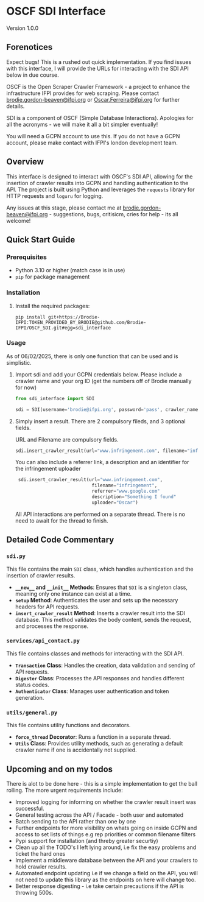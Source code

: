 # OSCF SDI Interface
Version 1.0.0

## Forenotices

Expect bugs! This is a rushed out quick implementation. If you find issues with this interface, I will provide the URLs for interacting with the SDI API below in due course. 

OSCF is the Open Scraper Crawler Framework - a project to enhance the infrastructure IFPI provides for web scraping. Please contact brodie.gordon-beaven@ifpi.org or Oscar.Ferreira@ifpi.org for further details. 

SDI is a component of OSCF (Simple Database Interactions). Apologies for all the acronyms - we will make it all a bit simpler eventually! 

You will need a GCPN account to use this. If you do not have a GCPN account, please make contact with IFPI's london development team. 

## Overview

This interface is designed to interact with OSCF's SDI API, allowing for the insertion of crawler results into GCPN and handling authentication to the API. The project is built using Python and leverages the `requests` library for HTTP requests and `loguru` for logging.

Any issues at this stage, please contact me at brodie.gordon-beaven@ifpi.org - suggestions, bugs, critisicm, cries for help - its all welcome!

## Quick Start Guide

### Prerequisites

- Python 3.10 or higher (match case is in use)
- `pip` for package management

### Installation

1. Install the required packages:

    ```
    pip install git+https://Brodie-IFPI:TOKEN_PROVIDED_BY_BRODIE@github.com/Brodie-IFPI/OSCF_SDI.git#egg=sdi_interface
    ```

### Usage

As of 06/02/2025, there is only one function that can be used and is simplistic.

1. Import sdi and add your GCPN credentials below. Please include a crawler name and your org ID (get the numbers off of Brodie manually for now) 

    ```python
    from sdi_interface import SDI

    sdi = SDI(username='brodie@ifpi.org', password='pass', crawler_name='demo', org_id=1)
    ```

3. Simply insert a result. There are 2 compulsory fileds, and 3 optional fields. 

    URL and Filename are compulsory fields.
   
    ```python
    sdi.insert_crawler_result(url="www.infringement.com", filename="infringement")
    ```
    You can also include a referrer link, a description and an identifier for the infringement uploader

   ```python
    sdi.insert_crawler_result(url="www.infringement.com",
                               filename="infringement",
                               referrer="www.google.com"
                               description="Something I found"
                               uploader="Oscar")
    ```

   All API interactions are performed on a separate thread. There is no need to await for the thread to finish.
   
## Detailed Code Commentary

### `sdi.py`

This file contains the main `SDI` class, which handles authentication and the insertion of crawler results.

- **`__new__` and `__init__` Methods**: Ensures that `SDI` is a singleton class, meaning only one instance can exist at a time.
- **`setup` Method**: Authenticates the user and sets up the necessary headers for API requests.
- **`insert_crawler_result` Method**: Inserts a crawler result into the SDI database. This method validates the body content, sends the request, and processes the response.

### `services/api_contact.py`

This file contains classes and methods for interacting with the SDI API.

- **`Transaction` Class**: Handles the creation, data validation and sending of API requests.
- **`Digester` Class**: Processes the API responses and handles different status codes.
- **`Authenticator` Class**: Manages user authentication and token generation.

### `utils/general.py`

This file contains utility functions and decorators.

- **`force_thread` Decorator**: Runs a function in a separate thread.
- **`Utils` Class**: Provides utility methods, such as generating a default crawler name if one is accidentally not supplied.

## Upcoming and on my todos

There is alot to be done here - this is a simple implementation to get the ball rolling. The more urgent requirements include:
- Improved logging for informing on whether the crawler result insert was successful.
- General testing across the API / Facade - both user and automated
- Batch sending to the API rather than one by one
- Further endpoints for more visibility on whats going on inside GCPN and access to set lists of things e.g rep priorities or common filename filters
- Pypi support for installation (and threby greater securtiy)
- Clean up all the TODO's I left lying around, i.e fix the easy problems and ticket the hard ones
- Implement a middleware database between the API and your crawlers to hold crawler results.
- Automated endpoint updating i.e if we change a field on the API, you will not need to update this library as the endpoints on here will change too.
- Better response digesting - i.e take certain precautions if the API is throwing 500s.
